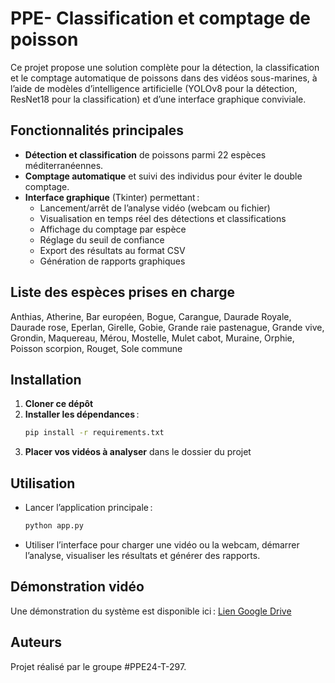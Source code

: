 # PPE- Classification et comptage de poisson

Ce projet propose une solution complète pour la détection, la classification et le comptage automatique de poissons dans des vidéos sous-marines, à l’aide de modèles d’intelligence artificielle (YOLOv8 pour la détection, ResNet18 pour la classification) et d’une interface graphique conviviale.

## Fonctionnalités principales
- **Détection et classification** de poissons parmi 22 espèces méditerranéennes.
- **Comptage automatique** et suivi des individus pour éviter le double comptage.
- **Interface graphique** (Tkinter) permettant :
  - Lancement/arrêt de l’analyse vidéo (webcam ou fichier)
  - Visualisation en temps réel des détections et classifications
  - Affichage du comptage par espèce
  - Réglage du seuil de confiance
  - Export des résultats au format CSV
  - Génération de rapports graphiques

## Liste des espèces prises en charge
Anthias, Atherine, Bar européen, Bogue, Carangue, Daurade Royale, Daurade rose, Eperlan, Girelle, Gobie, Grande raie pastenague, Grande vive, Grondin, Maquereau, Mérou, Mostelle, Mulet cabot, Muraine, Orphie, Poisson scorpion, Rouget, Sole commune

## Installation
1. **Cloner ce dépôt**
2. **Installer les dépendances** :
   ```bash
   pip install -r requirements.txt
   ```
3. **Placer vos vidéos à analyser** dans le dossier du projet

## Utilisation
- Lancer l’application principale :
  ```bash
  python app.py
  ```
- Utiliser l’interface pour charger une vidéo ou la webcam, démarrer l’analyse, visualiser les résultats et générer des rapports.



## Démonstration vidéo
Une démonstration du système est disponible ici : [Lien Google Drive](https://drive.google.com/file/d/1ctbgBSiCJYhsyPaWc5_azhEsEapO8-NO/view?usp=sharing)

## Auteurs
Projet réalisé par le groupe #PPE24-T-297.


